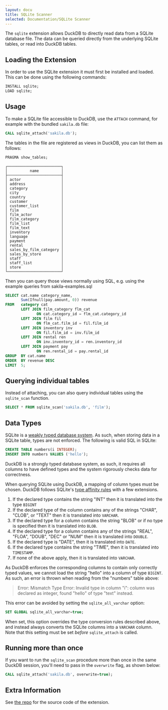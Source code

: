 ```yaml
---
layout: docu
title: SQLite Scanner
selected: Documentation/SQLite Scanner
---
```


The `sqlite` extension allows DuckDB to directly read data from a SQLite database file. The data can be queried directly from the underlying SQLite tables, or read into DuckDB tables.

## Loading the Extension

In order to use the SQLite extension it must first be installed and loaded. This can be done using the following commands:

```sql
INSTALL sqlite;
LOAD sqlite;
```

## Usage

To make a SQLite file accessible to DuckDB, use the `ATTACH` command, for example with the bundled `sakila.db` file:

```sql
CALL sqlite_attach('sakila.db');
```

The tables in the file are registered as views in DuckDB, you can list them as follows:

```sql
PRAGMA show_tables;
```
```
┌────────────────────────┐
│          name          │
├────────────────────────┤
│ actor                  │
│ address                │
│ category               │
│ city                   │
│ country                │
│ customer               │
│ customer_list          │
│ film                   │
│ film_actor             │
│ film_category          │
│ film_list              │
│ film_text              │
│ inventory              │
│ language               │
│ payment                │
│ rental                 │
│ sales_by_film_category │
│ sales_by_store         │
│ staff                  │
│ staff_list             │
│ store                  │
└────────────────────────┘
```

Then you can query those views normally using SQL, e.g. using the example queries from sakila-examples.sql

```sql
SELECT cat.name category_name, 
       Sum(Ifnull(pay.amount, 0)) revenue 
FROM   category cat 
       LEFT JOIN film_category flm_cat 
              ON cat.category_id = flm_cat.category_id 
       LEFT JOIN film fil 
              ON flm_cat.film_id = fil.film_id 
       LEFT JOIN inventory inv 
              ON fil.film_id = inv.film_id 
       LEFT JOIN rental ren 
              ON inv.inventory_id = ren.inventory_id 
       LEFT JOIN payment pay 
              ON ren.rental_id = pay.rental_id 
GROUP  BY cat.name 
ORDER  BY revenue DESC 
LIMIT  5; 
```

## Querying individual tables

Instead of attaching, you can also query individual tables using the `sqlite_scan` function.

```sql
SELECT * FROM sqlite_scan('sakila.db', 'film');
```

## Data Types

SQLite is a [weakly typed database system](https://www.sqlite.org/datatype3.html). As such, when storing data in a SQLite table, types are not enforced. The following is valid SQL in SQLite:

```sql
CREATE TABLE numbers(i INTEGER);
INSERT INTO numbers VALUES ('hello');
```

DuckDB is a strongly typed database system, as such, it requires all columns to have defined types and the system rigorously checks data for correctness.

When querying SQLite using DuckDB, a mapping of column types must be chosen. DuckDB follows SQLite's [type affinity rules](https://www.sqlite.org/datatype3.html#type_affinity) with a few extensions.

1. If the declared type contains the string "INT" then it is translated into the type `BIGINT`
2. If the declared type of the column contains any of the strings "CHAR", "CLOB", or "TEXT" then it is translated into `VARCHAR`.
3. If the declared type for a column contains the string "BLOB" or if no type is specified then it is translated into `BLOB`.
4. If the declared type for a column contains any of the strings "REAL", "FLOA", "DOUB", "DEC" or "NUM" then it is translated into `DOUBLE`.
5. If the declared type is "DATE", then it is translated into `DATE`.
6. If the declared type contains the string "TIME", then it is translated into `TIMESTAMP`.
7. If none of the above apply, then it is translated into `VARCHAR`.

As DuckDB enforces the corresponding columns to contain only correctly typed values, we cannot load the string "hello" into a column of type `BIGINT`. As such, an error is thrown when reading from the "numbers" table above:

> Error: Mismatch Type Error: Invalid type in column "i": column was declared as integer, found "hello" of type "text" instead.

This error can be avoided by setting the `sqlite_all_varchar` option:

```sql
SET GLOBAL sqlite_all_varchar=true;
```

When set, this option overrides the type conversion rules described above, and instead always converts the SQLite columns into a `VARCHAR` column. Note that this setting must be set *before* `sqlite_attach` is called.

## Running more than once

If you want to run the `sqlite_scan` procedure more than once in the same DuckDB session, you'll need to pass in the `overwrite` flag, as shown below:

```sql
CALL sqlite_attach('sakila.db', overwrite=true);
```

## Extra Information
See [the repo](https://github.com/duckdb/sqlite_scanner) for the source code of the extension.

